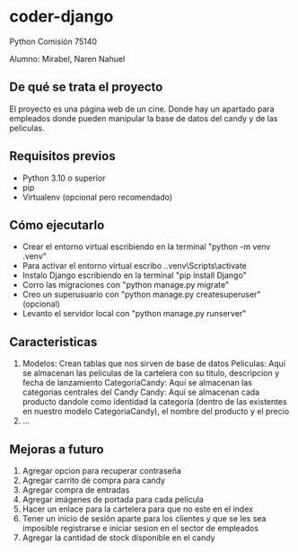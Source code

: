 # coder-django

Python Comisión 75140

Alumno: Mirabel, Naren Nahuel

## De qué se trata el proyecto

El proyecto es una página web de un cine. Donde hay un apartado para empleados donde pueden manipular la base de datos del candy y de las peliculas.

## Requisitos previos

- Python 3.10 o superior
- pip
- Virtualenv (opcional pero recomendado)

## Cómo ejecutarlo
- Crear el entorno virtual escribiendo en la terminal "python -m venv .venv"
- Para activar el entorno virtual escribo .\.venv\Scripts\activate
- Instalo Django escribiendo en la terminal "pip install Django"
- Corro las migraciones con "python manage.py migrate"
- Creo un superusuario con "python manage.py createsuperuser" (opcional)
- Levanto el servidor local con "python manage.py runserver"

## Caracteristicas
1. Modelos: Crean tablas que nos sirven de base de datos
Peliculas: Aquí se almacenan las peliculas de la cartelera con su titulo, descripcion y fecha de lanzamiento
CategoriaCandy: Aquí se almacenan las categorias centrales del Candy
Candy: Aquí se almacenan cada producto dandole como identidad la categoría (dentro de las existentes en nuestro modelo CategoriaCandy), el nombre del producto y el precio
2. ...

## Mejoras a futuro
1. Agregar opcion para recuperar contraseña
2. Agregar carrito de compra para candy
3. Agregar compra de entradas
4. Agregar imágenes de portada para cada película
5. Hacer un enlace para la cartelera para que no este en el index
6. Tener un inicio de sesión aparte para los clientes y que se les sea imposible registrarse e iniciar sesion en el sector de empleados
7. Agregar la cantidad de stock disponible en el candy